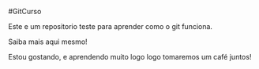 #GitCurso

Este e um repositorio teste para aprender como o git funciona.

Saiba mais aqui mesmo!

Estou gostando, e aprendendo muito logo logo tomaremos um café juntos!
